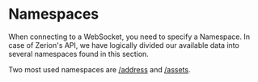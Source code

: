 # Namespaces

When connecting to a WebSocket, you need to specify a Namespace. In case of Zerion's API, we have logically divided our available data into several namespaces found in this section.

Two most used namespaces are [/address](address.md) and [/assets](assets.md).
